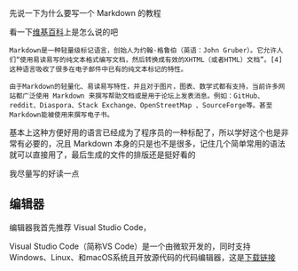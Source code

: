 先说一下为什么要写一个 Markdown 的教程

看一下[维基百科](https://zh.wikipedia.org/wiki/Markdown)上是怎么说的吧

```
Markdown是一种轻量级标记语言，创始人为约翰·格鲁伯（英语：John Gruber）。它允许人们“使用易读易写的纯文本格式编写文档，然后转换成有效的XHTML（或者HTML）文档”。[4]这种语言吸收了很多在电子邮件中已有的纯文本标记的特性。

由于Markdown的轻量化、易读易写特性，并且对于图片，图表、数学式都有支持，当前许多网站都广泛使用 Markdown 来撰写帮助文档或是用于论坛上发表消息。例如：GitHub、reddit、Diaspora、Stack Exchange、OpenStreetMap 、SourceForge等。甚至Markdown能被使用来撰写电子书。
```

基本上这种方便好用的语言已经成为了程序员的一种标配了，所以学好这个也是非常有必要的，况且 Markdown 本身的只是也不是很多，记住几个简单常用的语法就可以直接用了，最后生成的文件的排版还是挺好看的

我尽量写的好读一点

## 编辑器

编辑器我首先推荐 Visual Studio Code，

Visual Studio Code（简称VS Code）是一个由微软开发的，同时支持Windows、Linux、和macOS系统且开放源代码的代码编辑器，这是[下载链接](https://code.visualstudio.com/Download)